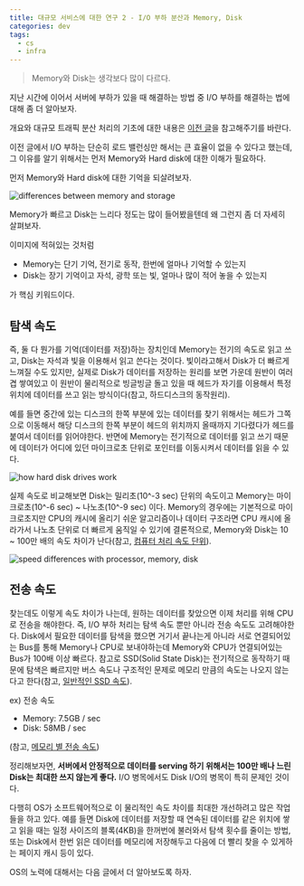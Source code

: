 ```yaml
---
title: 대규모 서비스에 대한 연구 2 - I/O 부하 분산과 Memory, Disk
categories: dev
tags:
  - cs
  - infra
---
```


> Memory와 Disk는 생각보다 많이 다르다.

지난 시간에 이어서 서버에 부하가 있을 때 해결하는 방법 중 I/O 부하를 해결하는 법에 대해 좀 더 알아보자.

개요와 대규모 트래픽 분산 처리의 기초에 대한 내용은 [이전 글](https://chuck-park.github.io/cs/large-traffic-research-1/)을 참고해주기를 바란다.

이전 글에서 I/O 부하는 단순히 로드 밸런싱만 해서는 큰 효율이 없을 수 있다고 했는데, 그 이유를 알기 위해서는 먼저 Memory와 Hard disk에 대한 이해가 필요하다.

먼저 Memory와 Hard disk에 대한 기억을 되살려보자.

![differences between memory and storage](https://img1.daumcdn.net/thumb/R1280x0/?scode=mtistory2&fname=https%3A%2F%2Fblog.kakaocdn.net%2Fdn%2FqV2y5%2Fbtsi10a7j3J%2FSChrafB2eM2flV0uDB6WT1%2Fimg.webp)

Memory가 빠르고 Disk는 느리다 정도는 많이 들어봤을텐데 왜 그런지 좀 더 자세히 살펴보자.

이미지에 적혀있는 것처럼

- Memory는 단기 기억, 전기로 동작, 한번에 얼마나 기억할 수 있는지
- Disk는 장기 기억이고 자석, 광학 또는 빛, 얼마나 많이 적어 놓을 수 있는지

가 핵심 키워드이다.

## 탐색 속도
즉, 둘 다 뭔가를 기억(데이터를 저장)하는 장치인데 Memory는 전기의 속도로 읽고 쓰고, Disk는 자석과 빛을 이용해서 읽고 쓴다는 것이다. 빛이라고해서 Disk가 더 빠르게 느껴질 수도 있지만, 실제로 Disk가 데이터를 저장하는 원리를 보면 가운데 원반이 여러겹 쌓여있고 이 원반이 물리적으로 빙글빙글 돌고 있을 때 헤드가 자기를 이용해서 특정 위치에 데이터를 쓰고 읽는 방식이다(참고, 하드디스크의 동작원리).

예를 들면 중간에 있는 디스크의 한쪽 부분에 있는 데이터를 찾기 위해서는 헤드가 그쪽으로 이동해서 해당 디스크의 한쪽 부분이 헤드의 위치까지 올때까지 기다렸다가 헤드를 붙여서 데이터를 읽어야한다. 반면에 Memory는 전기적으로 데이터를 읽고 쓰기 때문에 데이터가 어디에 있던 마이크로초 단위로 포인터를 이동시켜서 데이터를 읽을 수 있다.

![how hard disk drives work](https://blog.kakaocdn.net/dn/td7FV/btsj09QLfMH/x3bigqN5Skm1266YKDeR51/img.gif)

실제 속도로 비교해보면 Disk는 밀리초(10^-3 sec) 단위의 속도이고 Memory는 마이크로초(10^-6 sec) ~ 나노초(10^-9 sec) 이다. Memory의 경우에는 기본적으로 마이크로초지만 CPU의 캐시에 올리기 쉬운 알고리즘이나 데이터 구조라면 CPU 캐시에 올라가서 나노초 단위로 더 빠르게 움직일 수 있기에 결론적으로, Memory와 Disk는 10 ~ 100만 배의 속도 차이가 난다(참고, [컴퓨터 처리 속도 단위](https://onlyit.tistory.com/entry/%EC%BB%B4%ED%93%A8%ED%84%B0-%EC%A0%80%EC%9E%A5%EB%8B%A8%EC%9C%84-%EB%B0%8F-%EC%B2%98%EB%A6%AC%EC%86%8D%EB%8F%84-%EB%8B%A8%EC%9C%84)).

![speed differences with processor, memory, disk](https://img1.daumcdn.net/thumb/R1280x0/?scode=mtistory2&fname=https%3A%2F%2Fblog.kakaocdn.net%2Fdn%2FLPrMc%2FbtsjZxEAkXC%2FlLHlbqPZ2k7t8NGfQp8oik%2Fimg.jpg)

## 전송 속도
찾는데도 이렇게 속도 차이가 나는데, 원하는 데이터를 찾았으면 이제 처리를 위해 CPU로 전송을 해야한다. 즉, I/O 부하 처리는 탐색 속도 뿐만 아니라 전송 속도도 고려해야한다. Disk에서 필요한 데이터를 탐색을 했으면 거기서 끝나는게 아니라 서로 연결되어있는 Bus를 통해 Memory나 CPU로 보내야하는데 Memory와 CPU가 연결되어있는 Bus가 100배 이상 빠르다. 참고로 SSD(Solid State Disk)는 전기적으로 동작하기 때문에 탐색은 빠르지만 버스 속도나 구조적인 문제로 메모리 만큼의 속도는 나오지 않는다고 한다(참고, [일반적인 SSD 속도](https://www.makeuseof.com/ways-test-ssd-speed-performance/#:~:text=Common%20speeds%20for%20an%20SSD,both%20read%20and%20write%20speeds.)).

ex) 전송 속도

- Memory: 7.5GB / sec
- Disk: 58MB / sec

(참고, [메모리 별 전송 속도](https://www.crucial.kr/support/memory-speeds-compatability))

정리해보자면, **서버에서 안정적으로 데이터를 serving 하기 위해서는 100만 배나 느린 Disk는 최대한 쓰지 않는게 좋다.** I/O 병목에서도 Disk I/O의 병목이 특히 문제인 것이다.

다행히 OS가 소프트웨어적으로 이 물리적인 속도 차이를 최대한 개선하려고 많은 작업들을 하고 있다. 예를 들면 Disk에 데이터를 저장할 때 연속된 데이터를 같은 위치에 쌓고 읽을 때는 일정 사이즈의 블록(4KB)을 한꺼번에 불러와서 탐색 횟수를 줄이는 방법, 또는 Disk에서 한번 읽은 데이터를 메모리에 저장해두고 다음에 더 빨리 찾을 수 있게하는 페이지 캐시 등이 있다.

OS의 노력에 대해서는 다음 글에서 더 알아보도록 하자.